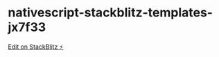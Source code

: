 # nativescript-stackblitz-templates-jx7f33

[Edit on StackBlitz ⚡️](https://stackblitz.com/edit/nativescript-stackblitz-templates-jx7f33)